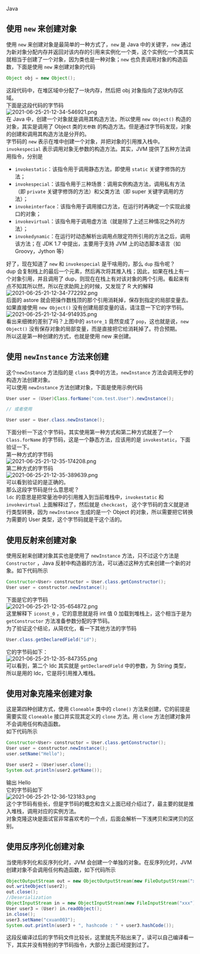 Java
<a name="L0R3A"></a>
## 使用 `new` 来创建对象
使用 `new` 来创建对象是最简单的一种方式了，`new` 是 Java 中的关键字，`new` 通过为新对象分配内存并返回对该内存的引用来实例化一个类，这个实例化一个类其实就相当于创建了一个对象，因为类也是一种对象；`new` 也负责调用对象的构造函数，下面是使用 `new` 来创建对象的代码
```java
Object obj = new Object();
```
这段代码中，在堆区域中分配了一块内存，然后把 obj 对象指向了这块内存区域。<br />下面是这段代码的字节码<br />![2021-06-25-21-12-34-546921.png](https://cdn.nlark.com/yuque/0/2021/png/396745/1624626956888-e25694d4-876f-4186-a653-1a5cc8a3e061.png#clientId=ub8f9af12-97fd-4&from=ui&id=u41cb8c97&originHeight=273&originWidth=739&originalType=binary&ratio=3&size=9147&status=done&style=shadow&taskId=u048a625e-c737-4bc0-9593-53d4da188d9)<br />在 Java 中，创建一个对象就是调用其构造方法，所以使用 `new Object()` 构造的对象，其实是调用了 Object 类的`无参数` 的构造方法。但是通过字节码发现，对象的创建和调用其构造方法是分开的。<br />字节码的 `new` 表示在堆中创建一个对象，并把对象的引用推入栈中。`invokespecial` 表示调用对象无参数的构造方法。其实，JVM 提供了五种方法调用指令，分别是

- `invokestatic`：该指令用于调用静态方法，即使用 `static` 关键字修饰的方法；
- `invokespecial`：该指令用于三种场景：调用实例构造方法，调用私有方法（即 `private` 关键字修饰的方法）和父类方法（即 super 关键字调用的方法）；
- `invokeinterface`：该指令用于调用接口方法，在运行时再确定一个实现此接口的对象；
- `invokevirtual`：该指令用于调用虚方法（就是除了上述三种情况之外的方法）；
- `invokedynamic`：在运行时动态解析出调用点限定符所引用的方法之后，调用该方法；在 JDK 1.7 中提出，主要用于支持 JVM 上的动态脚本语言（如 Groovy，Jython 等）

好了，现在知道了 `new` 和 `invokespecial` 是干啥用的，那么 `dup` 指令呢？<br />dup 会复制栈上的最后一个元素，然后再次将其推入栈；因此，如果在栈上有一个对象引用，并且调用了 dup，则现在在栈上有对该对象的两个引用。看起来有点不知其所以然，所以在求助网上的时候，又发现了 R 大的解释<br />![2021-06-25-21-12-34-772292.png](https://cdn.nlark.com/yuque/0/2021/png/396745/1624627018756-0e3bea65-8ada-4397-a1af-4f62a728f25d.png#clientId=ub8f9af12-97fd-4&from=ui&id=u7f2da40f&originHeight=79&originWidth=680&originalType=binary&ratio=3&size=14157&status=done&style=shadow&taskId=u3f2aa00f-fe29-44d3-8360-39cac7945ee)<br />后面的 astore 就会把操作数栈顶的那个引用消耗掉，保存到指定的局部变量去。<br />如果直接使用 `new Object()` 没有创建局部变量的话，请注意一下它的字节码。<br />![2021-06-25-21-12-34-914935.png](https://cdn.nlark.com/yuque/0/2021/png/396745/1624627037490-4d95b3ad-87b4-4ec6-9402-2117342aa5f7.png#clientId=ub8f9af12-97fd-4&from=ui&id=u6cdabb1e&originHeight=269&originWidth=745&originalType=binary&ratio=3&size=9025&status=done&style=shadow&taskId=u0f16ebce-ebc8-4f00-a74c-dbd5a2dcf48)<br />看出来细微的差别了吗？上图中的 `astore_1` 竟然变成了 `pop`，这也就是说，`new Object()` 没有保存对象的局部变量，而是直接把它给消耗掉了。符合预期。<br />所以这是第一种创建的方式，也就是使用 new 来创建。
<a name="ccrYm"></a>
## 使用 `newInstance` 方法来创建
这个`newInstance` 方法指的是 `class` 类中的方法，`newInstance` 方法会调用无参的构造方法创建对象。<br />可以使用 `newInstance` 方法创建对象，下面是使用示例代码
```java
User user = (User)Class.forName("com.test.User").newInstance();

// 或者使用

User user = User.class.newInstance();
```
下面分析一下这个字节码，其实使用第一种方式和第二种方式就差了一个 `Class.forName` 的字节码，这是一个静态方法，应该用的是 `invokestatic`，下面验证一下。<br />第一种方式的字节码<br />![2021-06-25-21-12-35-174208.png](https://cdn.nlark.com/yuque/0/2021/png/396745/1624627070119-2d757ffe-ddc5-4eb5-9172-9fc09b7951d5.png#clientId=ub8f9af12-97fd-4&from=ui&id=u91272fce&originHeight=149&originWidth=832&originalType=binary&ratio=3&size=51571&status=done&style=none&taskId=u3be481ac-7a73-4421-bfde-da8744beab5)<br />第二种方式的字节码<br />![2021-06-25-21-12-35-389639.png](https://cdn.nlark.com/yuque/0/2021/png/396745/1624627080967-3d8ead15-2025-4771-8300-fd69f08401db.png#clientId=ub8f9af12-97fd-4&from=ui&id=uc78bfdaf&originHeight=152&originWidth=839&originalType=binary&ratio=3&size=43932&status=done&style=shadow&taskId=ud6746987-6eda-49e1-bfb6-e3eee2d8bac)<br />可以看到验证的是正确的。<br />那么这段字节码是什么意思呢？<br />`ldc` 的意思是把常量池中的引用推入到当前堆栈中，`invokestatic` 和 `invokevirtual` 上面解释过了，然后就是 `checkcast`， 这个字节码的含义就是进行类型转换，因为 `newInstance` 生成的是一个 Object 的对象，所以需要把它转换为需要的 User 类型，这个字节码就是干这个活的。
<a name="yha3W"></a>
## 使用反射来创建对象
使用反射来创建对象其实也是使用了 `newInstance` 方法，只不过这个方法是 `Constructor` ，Java 反射中构造器的方法，可以通过这种方式来创建一个新的对象。如下代码所示
```java
Constructor<User> constructor = User.class.getConstructor();
User user = constructor.newInstance();
```
下面是它的字节码<br />![2021-06-25-21-12-35-654872.png](https://cdn.nlark.com/yuque/0/2021/png/396745/1624627110932-33f1e269-f822-4bcd-9d6d-a23f607df560.png#clientId=ub8f9af12-97fd-4&from=ui&id=u7125f43d&originHeight=210&originWidth=823&originalType=binary&ratio=3&size=62088&status=done&style=shadow&taskId=u1e7b23d6-da6f-43a9-87c8-ddc069bbb63)<br />这里解释下 `iconst_0` ，它的意思就是将 int 值 0 加载到堆栈上，这个相当于是为 `getConstructor` 方法准备参数分配的字节码。<br />为了验证这个结论，从简优化，看一下其他方法的字节码
```java
User.class.getDeclaredField("id");
```
它的字节码如下：<br />![2021-06-25-21-12-35-847355.png](https://cdn.nlark.com/yuque/0/2021/png/396745/1624627135930-dbaeae0b-d74e-4a31-a686-ea90cb708b14.png#clientId=ub8f9af12-97fd-4&from=ui&id=ue446266a&originHeight=117&originWidth=813&originalType=binary&ratio=3&size=31137&status=done&style=shadow&taskId=ue0baaa92-dcdf-4993-a527-018f55388f2)<br />可以看到，第二个 ldc 其实就是 `getDeclaredField` 中的参数，为 String 类型，所以是用的 ldc，它是将引用推入堆栈。
<a name="dFIHw"></a>
## 使用对象克隆来创建对象
这是第四种创建方式，使用 `Cloneable` 类中的 `clone()` 方法来创建，它的前提是需要实现 `Cloneable` 接口并实现其定义的 `clone` 方法。用 `clone` 方法创建对象并不会调用任何构造函数。<br />如下代码所示
```java
Constructor<User> constructor = User.class.getConstructor();
User user = constructor.newInstance();
user.setName("Hello");

User user2 = (User)user.clone();
System.out.println(user2.getName());
```
输出 Hello<br />它的字节码如下<br />![2021-06-25-21-12-36-123183.png](https://cdn.nlark.com/yuque/0/2021/png/396745/1624627165232-6993c609-5ea5-49d7-b1a3-5c3f77b41b03.png#clientId=ub8f9af12-97fd-4&from=ui&id=u61be3708&originHeight=355&originWidth=815&originalType=binary&ratio=3&size=117073&status=done&style=shadow&taskId=ua06ac6a5-2dd8-4412-b472-52e37680600)<br />这个字节码有些长，但是字节码的概念和含义上面已经介绍过了，最主要的就是推入堆栈，调用对应的实例方法。<br />对象克隆这块是面试官非常喜欢考的一个点，后面会解析一下浅拷贝和深拷贝的区别。
<a name="XQLjm"></a>
## 使用反序列化创建对象
当使用序列化和反序列化时，JVM 会创建一个单独的对象。在反序列化时，JVM 创建对象不会调用任何构造函数，如下代码所示
```java
ObjectOutputStream out = new ObjectOutputStream(new FileOutputStream("xxx"));
out.writeObject(user2);
out.close();
//Deserialization
ObjectInputStream in = new ObjectInputStream(new FileInputStream("xxx"));
User user3 = (User) in.readObject();
in.close();
user3.setName("cxuan003");
System.out.println(user3 + ", hashcode : " + user3.hashCode());
```
这段反编译过后的字节码文件比较长，这里就先不贴出来了，读可以自己编译看一下，其实并没有特别的字节码指令，大部分上面已经提到过了。
